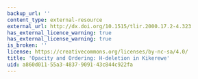 ```yaml
---
backup_url: ''
content_type: external-resource
external_url: http://dx.doi.org/10.1515/tlir.2000.17.2-4.323
has_external_licence_warning: true
has_external_license_warning: true
is_broken: ''
license: https://creativecommons.org/licenses/by-nc-sa/4.0/
title: 'Opacity and Ordering: H-deletion in Kikerewe'
uid: a860d011-55a3-4837-9091-43c844c922fa
---
```

